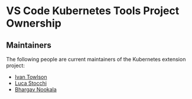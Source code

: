 # VS Code Kubernetes Tools Project Ownership

## Maintainers

The following people are current maintainers of the Kubernetes extension project:

* [Ivan Towlson](https://github.com/itowlson)
* [Luca Stocchi](https://github.com/lstocchi)
* [Bhargav Nookala](https://github.com/bnookala)
